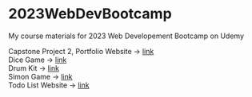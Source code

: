 # 2023WebDevBootcamp
My course materials for 2023 Web Developement Bootcamp on Udemy

Capstone Project 2, Portfolio Website -> [link](https://oscarqjh.github.io/2023WebDevBootcampPortfolioWebsite/)   
Dice Game -> [link](https://oscarqjh.github.io/2023WebDevBootcamp-DiceGame/)   
Drum Kit -> [link](https://oscarqjh.github.io/2023WebDevBootcamp-Drumkit/)   
Simon Game -> [link](https://oscarqjh.github.io/2023WebDevBootcamp-SimonGame/)   
Todo List Website -> [link](https://boiling-citadel-12131-31f9d6fa9f65.herokuapp.com/)
